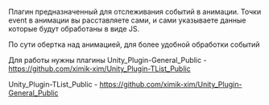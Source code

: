Плагин предназначенный для отслеживания событий в анимации.
Точки event в анимации вы расставляете сами, и сами указываете данные которые будут обработаны в виде JS.

По сути обертка над анимацией, для более удобной обработки событий

Для работы нужны плагины
Unity_Plugin-General_Public - https://github.com/ximik-xim/Unity_Plugin-TList_Public

Unity_Plugin-TList_Public - https://github.com/ximik-xim/Unity_Plugin-General_Public
